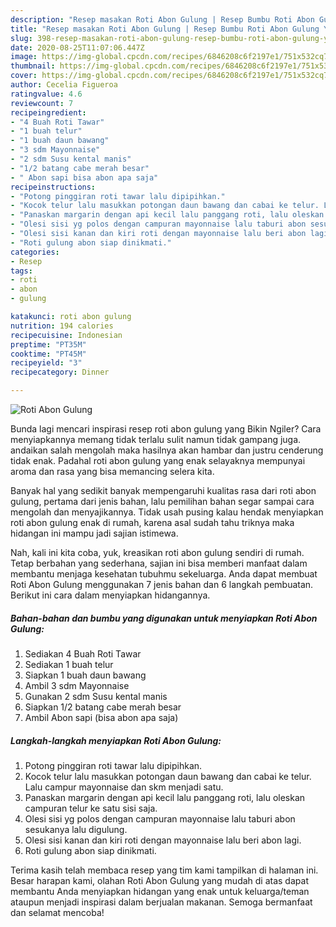 ```yaml
---
description: "Resep masakan Roti Abon Gulung | Resep Bumbu Roti Abon Gulung Yang Bisa Manjain Lidah"
title: "Resep masakan Roti Abon Gulung | Resep Bumbu Roti Abon Gulung Yang Bisa Manjain Lidah"
slug: 398-resep-masakan-roti-abon-gulung-resep-bumbu-roti-abon-gulung-yang-bisa-manjain-lidah
date: 2020-08-25T11:07:06.447Z
image: https://img-global.cpcdn.com/recipes/6846208c6f2197e1/751x532cq70/roti-abon-gulung-foto-resep-utama.jpg
thumbnail: https://img-global.cpcdn.com/recipes/6846208c6f2197e1/751x532cq70/roti-abon-gulung-foto-resep-utama.jpg
cover: https://img-global.cpcdn.com/recipes/6846208c6f2197e1/751x532cq70/roti-abon-gulung-foto-resep-utama.jpg
author: Cecelia Figueroa
ratingvalue: 4.6
reviewcount: 7
recipeingredient:
- "4 Buah Roti Tawar"
- "1 buah telur"
- "1 buah daun bawang"
- "3 sdm Mayonnaise"
- "2 sdm Susu kental manis"
- "1/2 batang cabe merah besar"
- " Abon sapi bisa abon apa saja"
recipeinstructions:
- "Potong pinggiran roti tawar lalu dipipihkan."
- "Kocok telur lalu masukkan potongan daun bawang dan cabai ke telur. Lalu campur mayonnaise dan skm menjadi satu."
- "Panaskan margarin dengan api kecil lalu panggang roti, lalu oleskan campuran telur ke satu sisi saja."
- "Olesi sisi yg polos dengan campuran mayonnaise lalu taburi abon sesukanya lalu digulung."
- "Olesi sisi kanan dan kiri roti dengan mayonnaise lalu beri abon lagi."
- "Roti gulung abon siap dinikmati."
categories:
- Resep
tags:
- roti
- abon
- gulung

katakunci: roti abon gulung 
nutrition: 194 calories
recipecuisine: Indonesian
preptime: "PT35M"
cooktime: "PT45M"
recipeyield: "3"
recipecategory: Dinner

---
```



![Roti Abon Gulung](https://img-global.cpcdn.com/recipes/6846208c6f2197e1/751x532cq70/roti-abon-gulung-foto-resep-utama.jpg)

Bunda lagi mencari inspirasi resep roti abon gulung yang Bikin Ngiler? Cara menyiapkannya memang tidak terlalu sulit namun tidak gampang juga. andaikan salah mengolah maka hasilnya akan hambar dan justru cenderung tidak enak. Padahal roti abon gulung yang enak selayaknya mempunyai aroma dan rasa yang bisa memancing selera kita.



Banyak hal yang sedikit banyak mempengaruhi kualitas rasa dari roti abon gulung, pertama dari jenis bahan, lalu pemilihan bahan segar sampai cara mengolah dan menyajikannya. Tidak usah pusing kalau hendak menyiapkan roti abon gulung enak di rumah, karena asal sudah tahu triknya maka hidangan ini mampu jadi sajian istimewa.


Nah, kali ini kita coba, yuk, kreasikan roti abon gulung sendiri di rumah. Tetap berbahan yang sederhana, sajian ini bisa memberi manfaat dalam membantu menjaga kesehatan tubuhmu sekeluarga. Anda dapat membuat Roti Abon Gulung menggunakan 7 jenis bahan dan 6 langkah pembuatan. Berikut ini cara dalam menyiapkan hidangannya.

<!--inarticleads1-->

##### Bahan-bahan dan bumbu yang digunakan untuk menyiapkan Roti Abon Gulung:

1. Sediakan 4 Buah Roti Tawar
1. Sediakan 1 buah telur
1. Siapkan 1 buah daun bawang
1. Ambil 3 sdm Mayonnaise
1. Gunakan 2 sdm Susu kental manis
1. Siapkan 1/2 batang cabe merah besar
1. Ambil  Abon sapi (bisa abon apa saja)




<!--inarticleads2-->

##### Langkah-langkah menyiapkan Roti Abon Gulung:

1. Potong pinggiran roti tawar lalu dipipihkan.
1. Kocok telur lalu masukkan potongan daun bawang dan cabai ke telur. Lalu campur mayonnaise dan skm menjadi satu.
1. Panaskan margarin dengan api kecil lalu panggang roti, lalu oleskan campuran telur ke satu sisi saja.
1. Olesi sisi yg polos dengan campuran mayonnaise lalu taburi abon sesukanya lalu digulung.
1. Olesi sisi kanan dan kiri roti dengan mayonnaise lalu beri abon lagi.
1. Roti gulung abon siap dinikmati.




Terima kasih telah membaca resep yang tim kami tampilkan di halaman ini. Besar harapan kami, olahan Roti Abon Gulung yang mudah di atas dapat membantu Anda menyiapkan hidangan yang enak untuk keluarga/teman ataupun menjadi inspirasi dalam berjualan makanan. Semoga bermanfaat dan selamat mencoba!
